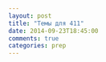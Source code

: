 ```yaml
---
layout: post
title: "Темы для 411"
date: 2014-09-23T18:45:00
comments: true
categories: prep 
---
```

